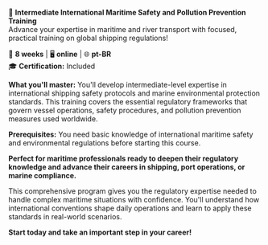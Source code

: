 🚀 **Intermediate International Maritime Safety and Pollution Prevention Training**  
Advance your expertise in maritime and river transport with focused, practical training on global shipping regulations!

📅 **8 weeks** | 🖥 **online** | 🌐 **pt-BR**  
🎓 **Certification:** Included

**What you'll master:**
You'll develop intermediate-level expertise in international shipping safety protocols and marine environmental protection standards. This training covers the essential regulatory frameworks that govern vessel operations, safety procedures, and pollution prevention measures used worldwide.

**Prerequisites:**
You need basic knowledge of international maritime safety and environmental regulations before starting this course.

**Perfect for maritime professionals ready to deepen their regulatory knowledge and advance their careers in shipping, port operations, or marine compliance.**

This comprehensive program gives you the regulatory expertise needed to handle complex maritime situations with confidence. You'll understand how international conventions shape daily operations and learn to apply these standards in real-world scenarios.

**Start today and take an important step in your career!**